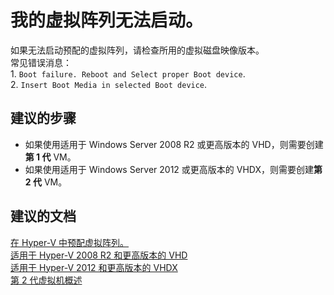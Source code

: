 <properties
    pageTitle="My virtual array doesn't boot up."
    description="我的虚拟阵列无法启动。"
    service="microsoft.storsimple"
    resource="managers"
    authors="anbacker"
    displayOrder="2"
    selfHelpType="resource"
    supportTopicIds=""
    resourceTags=""
    productPesIds=""
    cloudEnvironments="public"
/>


# 我的虚拟阵列无法启动。
如果无法启动预配的虚拟阵列，请检查所用的虚拟磁盘映像版本。 <br>
常见错误消息： <br>
    1. `Boot failure. Reboot and Select proper Boot device`.<br>
    2. `Insert Boot Media in selected Boot device`.

## **建议的步骤**
* 如果使用适用于 Windows Server 2008 R2 或更高版本的 VHD，则需要创建**第 1 代** VM。
* 如果使用适用于 Windows Server 2012 或更高版本的 VHDX，则需要创建**第 2 代** VM。


## **建议的文档**
[在 Hyper-V 中预配虚拟阵列。](https://aka.ms/storsimple-troubleshoot-provisionarray)<br>
[适用于 Hyper-V 2008 R2 和更高版本的 VHD](https://go.microsoft.com/fwLink/?LinkID=692085&clcid=0x409)<br>
[适用于 Hyper-V 2012 和更高版本的 VHDX](https://go.microsoft.com/fwLink/?LinkID=724278&clcid=0x409)<br>
[第 2 代虚拟机概述](https://technet.microsoft.com/library/dn282285.aspx)



<!--HONumber=Aug16_HO3-->


